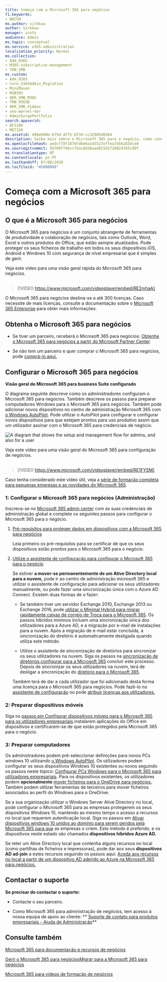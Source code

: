```yaml
---
title: Começa com a Microsoft 365 para negócios
f1.keywords:
- NOCSH
ms.author: sirkkuw
author: Sirkkuw
manager: scotv
audience: Admin
ms.topic: conceptual
ms.service: o365-administration
localization_priority: Normal
ms.collection:
- Adm_O365
- M365-subscription-management
- TRN_SMB
ms.custom:
- Adm_O365
- Core_O365Admin_Migration
- MiniMaven
- MSB365
- OKR_SMB_M365
- TRN_M365B
- OKR_SMB_Videos
- seo-marvel-mar
- AdminSurgePortfolio
search.appverid:
- BCS160
- MET150
ms.assetid: 496e690b-b75d-4ff5-bf34-cc32905d0364
description: Saiba mais sobre o Microsoft 365 para o negócio, como conecê-lo e como preparar os dispositivos e computadores dos seus utilizadores para garantir que estão protegidos pela Microsoft 365 para o negócio.
ms.openlocfilehash: aedcf78f10707dbe6a1d1527effea7d56283dce0
ms.sourcegitcommit: 5b769f74bcc76ac8d38aad815d1728824783cd9f
ms.translationtype: MT
ms.contentlocale: pt-PT
ms.lasthandoff: 07/08/2020
ms.locfileid: "45080049"
---
```

# <a name="get-started-with-microsoft-365-for-business"></a>Começa com a Microsoft 365 para negócios

## <a name="what-is-microsoft-365-for-business"></a>O que é a Microsoft 365 para negócios

O Microsoft 365 para negócios é um conjunto abrangente de ferramentas de produtividade e colaboração de negócios, tais como Outlook, Word, Excel e outros produtos do Office, que estão sempre atualizados. Pode proteger os seus ficheiros de trabalho em todos os seus dispositivos iOS, Android e Windows 10 com segurança de nível empresarial que é simples de gerir.

Veja este vídeo para uma visão geral rápida do Microsoft 365 para negócios.<br><br>

> [!VIDEO https://www.microsoft.com/videoplayer/embed/RE2mhaA] 
  
O Microsoft 365 para negócios destina-se a até 300 licenças. Caso necessite de mais licenças, consulte a documentação sobre o [Microsoft 365 Enterprise](https://go.microsoft.com/fwlink/p/?linkid=860986) para obter mais informações. 
  
## <a name="get-microsoft-365-for-business"></a>Obtenha o Microsoft 365 para negócios

- Se tiver um parceiro, receberá o Microsoft 365 para negócios: [Obtenha o Microsoft 365 para negócios a partir do Microsoft Partner Center](get-microsoft-365-business.md).
    
- Se não tem um parceiro e quer comprar o Microsoft 365 para negócios, pode [comprá-lo aqui.](https://www.microsoft.com/microsoft-365/business)
    
## <a name="set-up-microsoft-365-for-business"></a>Configurar o Microsoft 365 para negócios

 **Visão geral do Microsoft 365 para business Suite configurado**
  
O diagrama seguinte descreve como os administradores configuram o Microsoft 365 para negócios. Também descreve os passos para preparar computadores Windows para o Microsoft 365 para negócios. Também pode adicionar novos dispositivos no centro de administração Microsoft 365 com [o Windows AutoPilot](add-autopilot-devices-and-profile.md). Pode utilizar o AutoPilot para configurar e configurar novos dispositivos para que estejam prontos para uso produtivo assim que um utilizador assinar com o Microsoft 365 para credenciais de negócio.
  
![A diagram that shows the setup and management flow for admins, and also for a user](../media/249f81fc-7e79-44c7-8425-3a0b7b651c3b.png)

Veja este vídeo para uma visão geral do Microsoft 365 para configuração de negócios.<br><br>

> [!VIDEO https://www.microsoft.com/videoplayer/embed/RE1FYSM] 

Caso tenha considerado este vídeo útil, veja a [série de formação completa para pequenas empresas e as novidades do Microsoft 365](https://support.microsoft.com/office/6ab4bbcd-79cf-4000-a0bd-d42ce4d12816).

  
### <a name="1-set-up-microsoft-365-for-business-admin"></a>1: Configurar o Microsoft 365 para negócios (Administração)

Inscreva-se no [Microsoft 365 admin center](https://portal.office.com/adminportal/home) com as suas credenciais de administração global e complete os seguintes passos para configurar o Microsoft 365 para o negócio. 
  
1. [Pré-requisitos para proteger dados em dispositivos com a Microsoft 365 para negócios](pre-requisites-for-data-protection.md)
    
    Leia primeiro os pré-requisitos para se certificar de que os seus dispositivos estão prontos para o Microsoft 365 para o negócio.
    
2. [Utilize o assistente de configuração para configurar o Microsoft 365 para o negócio](set-up.md)
    
    Se estiver **a mover-se permanentemente de um Ative Directory local para a nuvem,** pode ir ao centro de administração microsoft 365 e utilizar o assistente de configuração para adicionar os seus utilizadores manualmente, ou pode fazer uma sincronização única com o Azure AD Connect. Existem duas formas de o fazer: 
    
    - Se também tiver um servidor Exchange 2010, Exchange 2013 ou Exchange 2016, pode [utilizar o Minimal Hybrid para migrar rapidamente caixas de correio de Troca para o Microsoft 365](https://docs.microsoft.com/Exchange/mailbox-migration/use-minimal-hybrid-to-quickly-migrate). Os passos híbridos mínimos incluem uma sincronização única dos utilizadores para a Azure AD, e a migração por e-mail de instalações para a nuvem. Após a migração de e-mail estar concluída, a sincronização do diretório é automaticamente desligada quando utiliza este método.
    
    - Utilize o assistente de sincronização de diretórios para sincronizar os seus utilizadores na nuvem. Siga os passos na [sincronização de diretórios configurar para a Microsoft 365](https://docs.microsoft.com/office365/enterprise/set-up-directory-synchronization) concluir este processo. Depois de sincronizar os seus utilizadores na nuvem, terá de desligar a sincronização do [diretório para o Microsoft 365](https://docs.microsoft.com/office365/enterprise/turn-off-directory-synchronization).
    
    Também terá de dar a cada utilizador que foi adicionado desta forma uma licença para o Microsoft 365 para negócios. Pode fazê-lo no [assistente de configuração](set-up.md) ou pode [atribuir licenças aos utilizadores.](../admin/manage/assign-licenses-to-users.md)
    
### <a name="2-prepare-mobile-devices"></a>2: Preparar dispositivos móveis

Siga os [passos em Configurar dispositivos móveis para o Microsoft 365 para os utilizadores empresariais](set-up-mobile-devices.md) instalarem aplicações do Office em dispositivos e certificarem-se de que estão protegidos pela Microsoft 365 para o negócio. 
  
### <a name="3-prepare-pcs"></a>3: Preparar computadores

Os administradores podem pré-seleccionar definições para novos PCs windows 10 utilizando [o Windows AutoPilot](add-autopilot-devices-and-profile.md). Os utilizadores podem configurar os seus dispositivos Windows 10 existentes ou novos seguindo os passos neste tópico: [Configurar PCs Windows para o Microsoft 365 para utilizadores empresariais](set-up-windows-devices.md). Para os dispositivos existentes, os utilizadores podem **opcionalmente** [mover ficheiros para o OneDrive para negócios.](move-files-to-onedrive.md) Também podem utilizar ferramentas de terceiros para mover ficheiros associados ao perfil do Windows para o OneDrive.
  
Se a sua organização utilizar o Windows Server Ative Directory no local, pode configurar o Microsoft 365 para as empresas protegerem os seus dispositivos Windows 10, mantendo ao mesmo tempo o acesso a recursos no local que requerem autenticação local. Siga os passos em [Ativar dispositivos windows 10 unidos ao domínio para serem geridos pela Microsoft 365 para que](manage-windows-devices.md) as empresas o criem. Este método é preferido, e os dispositivos neste estado são chamados **dispositivos híbridos Azure AD.** 
  
Se reter um Ative Directory local que contenha alguns recursos no local (como partilhas de ficheiros e impressoras), pode dar aos seus **dispositivos AD ad-join** a estes recursos seguindo os passos aqui: [Aceda aos recursos no local a partir de um dispositivo AD aderido ao Azure na Microsoft 365 para negócios.](access-resources.md)
  
  
## <a name="contact-support"></a>Contactar o suporte

 **Se precisar de contactar o suporte:**
  
- Contacte o seu parceiro.
    
- Como Microsoft 365 para administração de negócios, tem acesso à nossa equipa de apoio ao cliente: ** [Suporte de contato para produtos empresariais - Ajuda de Administração](https://docs.microsoft.com/microsoft-365/admin/contact-support-for-business-products)**
    
## <a name="see-also"></a>Consulte também

[Microsoft 365 para documentação e recursos de negócios](https://go.microsoft.com/fwlink/p/?linkid=853701)
  
[Gerir o Microsoft 365 para negócios](manage.md)[Migrar para a Microsoft 365 para negócios](migrate-to-microsoft-365-business.md)

[Microsoft 365 para vídeos de formação de negócios](https://support.microsoft.com/office/6ab4bbcd-79cf-4000-a0bd-d42ce4d12816) 
